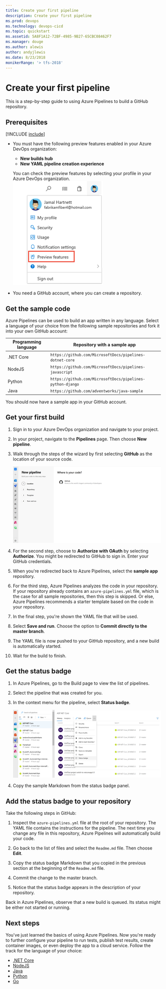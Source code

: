 ```yaml
---
title: Create your first pipeline
description: Create your first pipeline
ms.prod: devops
ms.technology: devops-cicd
ms.topic: quickstart
ms.assetid: 5A8F1A12-72BF-4985-9B27-65CBC08462F7
ms.manager: douge
ms.author: alewis
author: andyjlewis
ms.date: 8/23/2018
monikerRange: '> tfs-2018'
---
```


# Create your first pipeline

This is a step-by-step guide to using Azure Pipelines to build a GitHub repository.

## Prerequisites

[!INCLUDE [include](_shared/ci-cd-prerequisites-vsts.md)]

* You must have the following preview features enabled in your Azure DevOps organization:
  * **New builds hub**
  * **New YAML pipeline creation experience**

  You can check the preview features by selecting your profile in your Azure DevOps organization.  
  ![Open Preview Features](../project/navigation/_img/manage-features/choose-preview-features-vert.png)

* You need a GitHub account, where you can create a repository.

## Get the sample code

Azure Pipelines can be used to build an app written in any language. Select a language of your choice from the following sample repositories and fork it into your own GitHub account:

| Programming language | Repository with a sample app |
|----------------------|----------------------------|
| .NET Core | `https://github.com/MicrosoftDocs/pipelines-dotnet-core` |
| NodeJS | `https://github.com/MicrosoftDocs/pipelines-javascript` |
| Python |  `https://github.com/MicrosoftDocs/pipelines-python-django` |
| Java | `https://github.com/adventworks/java-sample` |

You should now have a sample app in your GitHub account.

## Get your first build

1. Sign in to your Azure DevOps organization and navigate to your project.

1. In your project, navigate to the **Pipelines** page. Then choose **New pipeline**.

1. Walk through the steps of the wizard by first selecting **GitHub** as the location of your source code.

   ![Select GitHub](_img/get-started-yaml/new-pipeline.png)

1. For the second step, choose to **Authorize with OAuth** by selecting **Authorize**. You might be redirected to GitHub to sign in. Enter your GitHub credentials.

1. When you're redirected back to Azure Pipelines, select the **sample app** repository.

1. For the third step, Azure Pipelines analyzes the code in your repository. If your repository already contains an `azure-pipelines.yml` file, which is the case for all sample repositories, then this step is skipped. Or else, Azure Pipelines recommends a starter template based on the code in your repository.

1. In the final step, you're shown the YAML file that will be used.

1. Select **Save and run**. Choose the option to **Commit directly to the master branch**.

1. The YAML file is now pushed to your GitHub repository, and a new build is automatically started.

1. Wait for the build to finish.

## Get the status badge

1. In Azure Pipelines, go to the Build page to view the list of pipelines.

1. Select the pipeline that was created for you.

1. In the context menu for the pipeline, select **Status badge**.

   ![Status badge](_img/get-started-yaml/status-badge.png)

1. Copy the sample Markdown from the status badge panel.

## Add the status badge to your repository

Take the following steps in GitHub:

1. Inspect the `azure-pipelines.yml` file at the root of your repository. The YAML file contains the instructions for the pipeline. The next time you change any file in this repository, Azure Pipelines will automatically build your code.

1. Go back to the list of files and select the `Readme.md` file. Then choose **Edit**.

1. Copy the status badge Markdown that you copied in the previous section at the beginning of the `Readme.md` file.

1. Commit the change to the master branch.

1. Notice that the status badge appears in the description of your repository.

Back in Azure Pipelines, observe that a new build is queued. Its status might be either not started or running.

## Next steps

You've just learned the basics of using Azure Pipelines. Now you're ready to further configure your pipeline to run tests, publish test results, create container images, or even deploy the app to a cloud service. Follow the track for the language of your choice:

* [.NET Core](languages/dotnet-core.md)
* [NodeJS](languages/javascript.md)
* [Java](languages/java.md)
* [Python](languages/python.md)
* [Go](languages/go.md)
